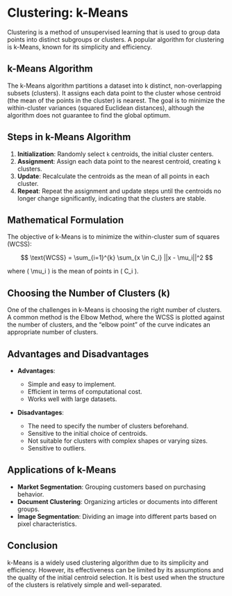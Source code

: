 # Clustering: k-Means

Clustering is a method of unsupervised learning that is used to group data points into distinct subgroups or clusters. A popular algorithm for clustering is k-Means, known for its simplicity and efficiency.

## k-Means Algorithm

The k-Means algorithm partitions a dataset into k distinct, non-overlapping subsets (clusters). It assigns each data point to the cluster whose centroid (the mean of the points in the cluster) is nearest. The goal is to minimize the within-cluster variances (squared Euclidean distances), although the algorithm does not guarantee to find the global optimum.

## Steps in k-Means Algorithm

1. **Initialization**: Randomly select `k` centroids, the initial cluster centers.
2. **Assignment**: Assign each data point to the nearest centroid, creating `k` clusters.
3. **Update**: Recalculate the centroids as the mean of all points in each cluster.
4. **Repeat**: Repeat the assignment and update steps until the centroids no longer change significantly, indicating that the clusters are stable.

## Mathematical Formulation

The objective of k-Means is to minimize the within-cluster sum of squares (WCSS):

$$ \text{WCSS} = \sum_{i=1}^{k} \sum_{x \in C_i} ||x - \mu_i||^2 $$

where \( \mu_i \) is the mean of points in \( C_i \).

## Choosing the Number of Clusters (k)

One of the challenges in k-Means is choosing the right number of clusters. A common method is the Elbow Method, where the WCSS is plotted against the number of clusters, and the “elbow point” of the curve indicates an appropriate number of clusters.

## Advantages and Disadvantages

- **Advantages**:
  - Simple and easy to implement.
  - Efficient in terms of computational cost.
  - Works well with large datasets.

- **Disadvantages**:
  - The need to specify the number of clusters beforehand.
  - Sensitive to the initial choice of centroids.
  - Not suitable for clusters with complex shapes or varying sizes.
  - Sensitive to outliers.

## Applications of k-Means

- **Market Segmentation**: Grouping customers based on purchasing behavior.
- **Document Clustering**: Organizing articles or documents into different groups.
- **Image Segmentation**: Dividing an image into different parts based on pixel characteristics.

## Conclusion

k-Means is a widely used clustering algorithm due to its simplicity and efficiency. However, its effectiveness can be limited by its assumptions and the quality of the initial centroid selection. It is best used when the structure of the clusters is relatively simple and well-separated.
